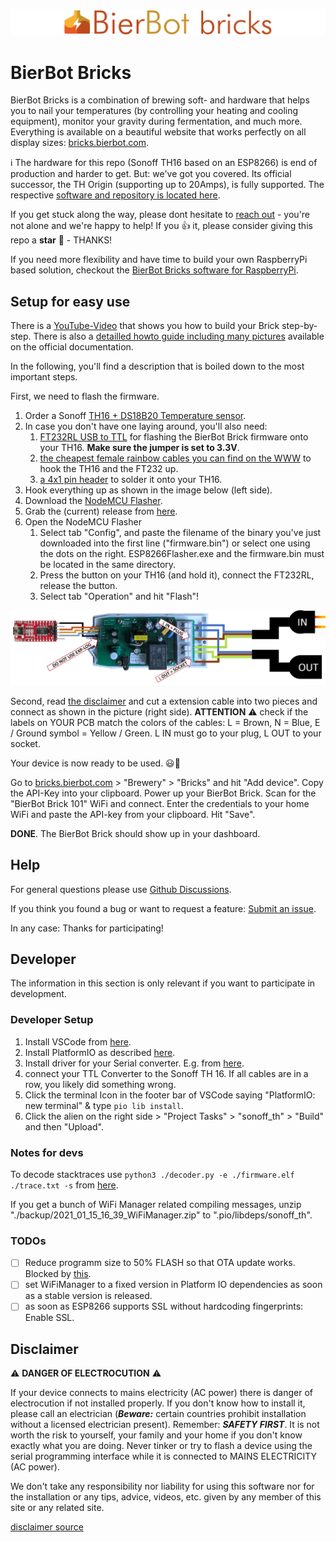 ![Bricks](./docs/logo.png)

# BierBot Bricks

BierBot Bricks is a combination of brewing soft- and hardware that helps you to nail your temperatures (by controlling your heating and cooling equipment), monitor your gravity during fermentation, and much more. Everything is available on a beautiful website that works perfectly on all display sizes: [bricks.bierbot.com](https://bricks.bierbot.com).

:information_source: The hardware for this repo (Sonoff TH16 based on an ESP8266) is end of production and harder to get. But: we've got you covered. Its official successor, the TH Origin (supporting up to 20Amps), is fully supported. The respective [software and repository is located here](https://github.com/BernhardSchlegel/Brick-32). 

If you get stuck along the way, please dont hesitate to [reach out](https://github.com/BernhardSchlegel/BierBot-Brick/discussions/new) - you're not alone and we're happy to help! If you 👍 it, please consider giving this repo a **star** 🌟 - THANKS!

If you need more flexibility and have time to build your own RaspberryPi based solution, checkout the [BierBot Bricks software for RaspberryPi](https://github.com/BernhardSchlegel/BierBot-Bricks-RaspberryPi).

## Setup for easy use

There is a [YouTube-Video](https://www.youtube.com/watch?v=ZJEo5KyGwx4) that shows you how to build your Brick step-by-step. There is also a [detailled howto guide including many pictures](https://docs.bierbot.com/hardware/hardware/brick-101#how-to-build-you-own-bierbot-brick) available on the official documentation. 

In the following, you'll find a description that is boiled down to the most important steps.

First, we need to flash the firmware.

1. Order a Sonoff [TH16 + DS18B20 Temperature sensor](https://amzn.to/3uhLiXN).
2. In case you don't have one laying around, you'll also need:
   1. [FT232RL USB to TTL](https://amzn.to/3ujiT3w) for flashing the BierBot Brick firmware onto your TH16. **Make sure the jumper is set to 3.3V**.
   2. [the cheapest female rainbow cables you can find on the WWW](https://amzn.to/3udmdh2) to hook the TH16 and the FT232 up.
   3. [a 4x1 pin header](https://amzn.to/3rXGrJT) to solder it onto your TH16. 
3. Hook everything up as shown in the image below (left side). 
4. Download the [NodeMCU Flasher](https://github.com/nodemcu/nodemcu-flasher).
6. Grab the (current) release from [here](https://github.com/BernhardSchlegel/BierBot-Brick/releases/latest).
7. Open the NodeMCU Flasher
      1. Select tab "Config", and paste the filename of the binary you've just downloaded 
         into the first line ("firmware.bin") or select one using the dots on the right. 
         ESP8266Flasher.exe and the firmware.bin must be located in the same directory.
      2. Press the button on your TH16 (and hold it), connect the FT232RL, release the button. 
      2. Select tab "Operation" and hit "Flash"!

![Image of AC connection](./docs/wiring.png)

Second, read [the disclaimer](#disclaimer) and cut a extension cable into two pieces and connect as shown in the picture (right side). 
**ATTENTION** :warning: check if the labels on YOUR PCB match the colors of the cables: L = Brown, 
N = Blue, E / Ground symbol = Yellow / Green. L IN must go to your plug, L OUT to your socket.


Your device is now ready to be used. 😃😤

Go to [bricks.bierbot.com](https://bricks.bierbot.com/#/) > "Brewery" > "Bricks" and hit "Add device". Copy the API-Key 
into your clipboard. Power up your BierBot Brick. Scan for the "BierBot Brick 101" WiFi and connect. Enter 
the credentials to your home WiFi and paste the API-key from your clipboard. Hit "Save". 

**DONE**. The BierBot Brick should show up in your dashboard.

## Help

For general questions please use [Github Discussions](https://github.com/BernhardSchlegel/BierBot-Brick/discussions).

If you think you found a bug or want to request a feature: 
[Submit an issue](https://github.com/BernhardSchlegel/BierBot-Brick/issues/new/choose).

In any case: Thanks for participating!

## Developer

The information in this section is only relevant if you want to participate in development.

### Developer Setup

1. Install VSCode from [here](https://code.visualstudio.com/).
2. Install PlatformIO as described [here](https://platformio.org/).
3. Install driver for your Serial converter. E.g. from [here](https://ftdichip.com/drivers/vcp-drivers/).
4. connect your TTL Converter to the Sonoff TH 16. If all cables are in a row, you likely did something wrong. 
5. Click the terminal Icon in the footer bar of VSCode saying "PlatformIO: new terminal" & type `pio lib install`.
6. Click the alien on the right side > "Project Tasks" > "sonoff_th" > "Build" and then "Upload".

### Notes for devs

To decode stacktraces use `python3 ./decoder.py -e ./firmware.elf ./trace.txt -s` from [here](https://github.com/janLo/EspArduinoExceptionDecoder).

If you get a bunch of WiFi Manager related compiling messages, unzip 
"./backup/2021_01_15_16_39_WiFiManager.zip" to ".pio/libdeps/sonoff_th". 


### TODOs

- [ ] Reduce programm size to 50% FLASH so that OTA update works. Blocked by
      [this](https://github.com/tzapu/WiFiManager/issues/1240).
- [ ] set WiFiManager to a fixed version in Platform IO dependencies as soon as 
      a stable version is released.
- [ ] as soon as ESP8266 supports SSL without hardcoding fingerprints: Enable SSL.

## Disclaimer

:warning: **DANGER OF ELECTROCUTION** :warning:

If your device connects to mains electricity (AC power) there is danger of electrocution if not installed properly. If you don't know how to install it, please call an electrician (***Beware:*** certain countries prohibit installation without a licensed electrician present). Remember: _**SAFETY FIRST**_. It is not worth the risk to yourself, your family and your home if you don't know exactly what you are doing. Never tinker or try to flash a device using the serial programming interface while it is connected to MAINS ELECTRICITY (AC power).

We don't take any responsibility nor liability for using this software nor for the installation or any tips, advice, videos, etc. given by any member of this site or any related site.

[disclaimer source](https://github.com/arendst/Tasmota/edit/development/README.md)


